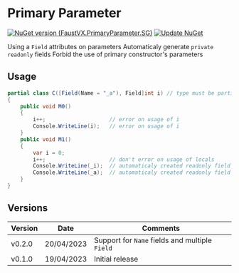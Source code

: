 # Primary Parameter
[![NuGet version (FaustVX.PrimaryParameter.SG)](https://img.shields.io/nuget/v/FaustVX.PrimaryParameter.SG.svg)](https://www.nuget.org/packages/FaustVX.PrimaryParameter.SG/)
[![Update NuGet](https://github.com/FaustVX/PrimaryParameter/actions/workflows/pushToNuget.yaml/badge.svg)](https://github.com/FaustVX/PrimaryParameter/actions/workflows/pushToNuget.yaml)

Using a `Field` attributes on parameters
Automaticaly generate `private readonly` fields
Forbid the use of primary constructor's parameters

## Usage

```cs
partial class C([Field(Name = "_a"), Field]int i) // type must be partial, but can be class / struct / record
{
    public void M0()
    {
        i++;                    // error on usage of i
        Console.WriteLine(i);   // error on usage of i
    }
    public void M1()
    {
        var i = 0;
        i++;                    // don't error on usage of locals
        Console.WriteLine(_i);  // automaticaly created readonly field
        Console.WriteLine(_a);	// automaticaly created readonly field based on Name property
    }
}
```

## Versions
|Version|Date|Comments|
|-------|----|--------|
|v0.2.0|20/04/2023|Support for `Name` fields and multiple `Field`|
|v0.1.0|19/04/2023|Initial release|
